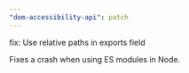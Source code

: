 ```yaml
---
"dom-accessibility-api": patch
---
```


fix: Use relative paths in exports field

Fixes a crash when using ES modules in Node.
